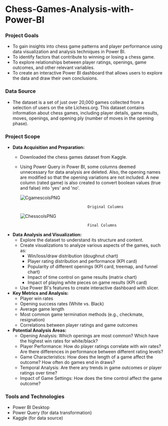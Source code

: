 # Chess-Games-Analysis-with-Power-BI

### Project Goals

* To gain insights into chess game patterns and player performance using data visualization and analysis techniques in Power BI.
* To identify factors that contribute to winning or losing a chess game.
* To explore relationships between player ratings, openings, game outcomes, and other relevant variables.
* To create an interactive Power BI dashboard that allows users to explore the data and draw their own conclusions.

###  Data Source

* The dataset is a set of just over 20,000 games collected from a selection of users on the site Lichess.org. This dataset contains information about chess games, including player details, game results, moves, openings, and opening ply (number of moves in the opening phase). 

### Project Scope

* **Data Acquisition and Preparation:**
    * Downloaded the chess games dataset from Kaggle.
    * Using Power Query in Power BI, some columns deemed unnecessary for data analysis are deleted. Also, the opening names are modified so that the opening variations are not included. 
      A new column (rated game) is also created to convert boolean values (true and false) into 'yes'  and 'no'.
       
       ![CgamescolsPNG](https://github.com/user-attachments/assets/8c5eeab7-73b5-40c7-a2ce-ba20ba5e4a8c)

                                        Original Columns

      ![ChesscolsPNG](https://github.com/user-attachments/assets/e30ef019-0419-4ecc-8cbf-9834a7bcd7f5)

                                        Final Columns
    
* **Data Analysis and Visualization:**
    * Explore the dataset to understand its structure and content.
    * Create visualizations to analyze various aspects of the games, such as:
        * Win/loss/draw distribution (doughnut chart)
        * Player rating distribution and performance (KPI card) 
        * Popularity of different openings (KPI card, treemap, and funnel chart)
        * Impact of time control on game results (matrix chart)
        * Impact of playing white pieces on game results (KPI card)
    * Use Power BI's features to create interactive dashboard with slicer. 
* **Key Metrics and Analysis:**
    * Player win rates
    * Opening success rates (White vs. Black)
    * Average game length
    * Most common game termination methods (e.g., checkmate, resignation)
    * Correlations between player ratings and game outcomes
* **Potential Analysis Areas:**
    * Opening Analysis: Which openings are most common? Which have the highest win rates for white/black?
    * Player Performance: How do player ratings correlate with win rates? Are there differences in performance between different rating levels?
    * Game Characteristics: How does the length of a game affect the outcome? How often do games end in draws?
    * Temporal Analysis: Are there any trends in game outcomes or player ratings over time?
    * Impact of Game Settings: How does the time control affect the game outcome?

### Tools and Technologies

* Power BI Desktop
* Power Query (for data transformation)
* Kaggle (for data source)

 
